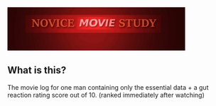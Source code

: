 <img src="img/preview.png" width="400">

## What is this?
The movie log for one man containing only the essential data + a gut reaction rating score out of 10. (ranked immediately after watching)
